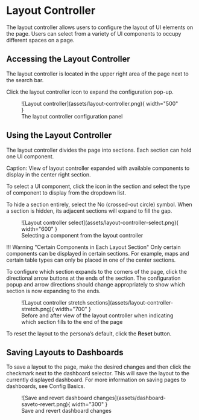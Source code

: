 # Layout Controller

The layout controller allows users to configure the layout of UI elements on the page. Users can select from a variety of UI components to occupy different spaces on a page.

## Accessing the Layout Controller

The layout controller is located in the upper right area of the page next to the search bar.

Click the layout controller icon to expand the configuration pop-up.

<figure markdown>
![Layout controller](assets/layout-controller.png){ width="500" }
<figcaption>The layout controller configuration panel</figcaption>
</figure>

## Using the Layout Controller

The layout controller divides the page into sections. Each section can hold one UI component.

Caption: View of layout controller expanded with available components to display in the center right section.

To select a UI component, click the icon in the section and select the type of component to display from the dropdown list. 

To hide a section entirely, select the No (crossed-out circle) symbol. When a section is hidden, its adjacent sections will expand to fill the gap.

<figure markdown>
![Layout controller select](assets/layout-controller-select.png){ width="600" }
<figcaption>Selecting a component from the layout controller</figcaption>
</figure>

!!! Warning "Certain Components in Each Layout Section"
    Only certain components can be displayed in certain sections. For example, maps and certain table types can only be placed in one of the center sections.

To configure which section expands to the corners of the page, click the directional arrow buttons at the ends of the section. The configuration popup and arrow directions should change appropriately to show which section is now expanding to the ends.


<figure markdown>
![Layout controller stretch sections](assets/layout-controller-stretch.png){ width="700" }
  <figcaption>Before and after view of the layout controller when indicating which section fills to the end of the page</figcaption>
</figure>

To reset the layout to the persona’s default, click the **Reset** button.

## Saving Layouts to Dashboards

To save a layout to the page, make the desired changes and then click the checkmark next to the dashboard selector. This will save the layout to the currently displayed dashboard. For more information on saving pages to dashboards, see Config Basics.

<figure markdown>
![Save and revert dashboard changes](assets/dashboard-saveto-revert.png){ width="300" }
  <figcaption>Save and revert dashboard changes</figcaption>
</figure>